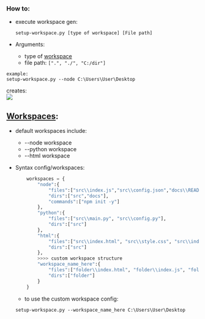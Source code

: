 ### How to:

-   execute workspace gen:

    `setup-workspace.py [type of workspace] [File path]`

-   Arguments:
    -   type of [workspace](https://github.com/xNaCly/setup-workspace/blob/master/src/workspaces.py)
    -   file path: `[".", "./", "C:/dir"]`

```
example:
setup-workspace.py --node C:\Users\User\Desktop
```

creates:
<br>
<kbd>
<img src=https://cdn.discordapp.com/attachments/638844015084568597/749205800035287070/unknown.png />
</kbd>

## [Workspaces](https://github.com/xNaCly/setup-workspace/blob/master/src/workspaces.py):

-   default workspaces include:

    -   --node workspace
    -   --python workspace
    -   --html workspace

-   Syntax config/workspaces:
    ```python
        workspaces = {
            "node":{
                "files":["src\\index.js","src\\config.json","docs\\README.md"],
                "dirs":["src","docs"],
                "commands":["npm init -y"]
            },
            "python":{
                "files":["src\\main.py", "src\\config.py"],
                "dirs":["src"]
            },
            "html":{
                "files":["src\\index.html", "src\\style.css", "src\\index.js"],
                "dirs":["src"]
            },
            >>>> custom workspace structure
            "workspace_name_here":{
                "files":["folder\\index.html", "folder\\index.js", "folder\\style.css"],
                "dirs":["folder"]
            }
        }
    ```
    -   to use the custom workspace config:
    ```
    setup-workspace.py --workspace_name_here C:\Users\User\Desktop
    ```
